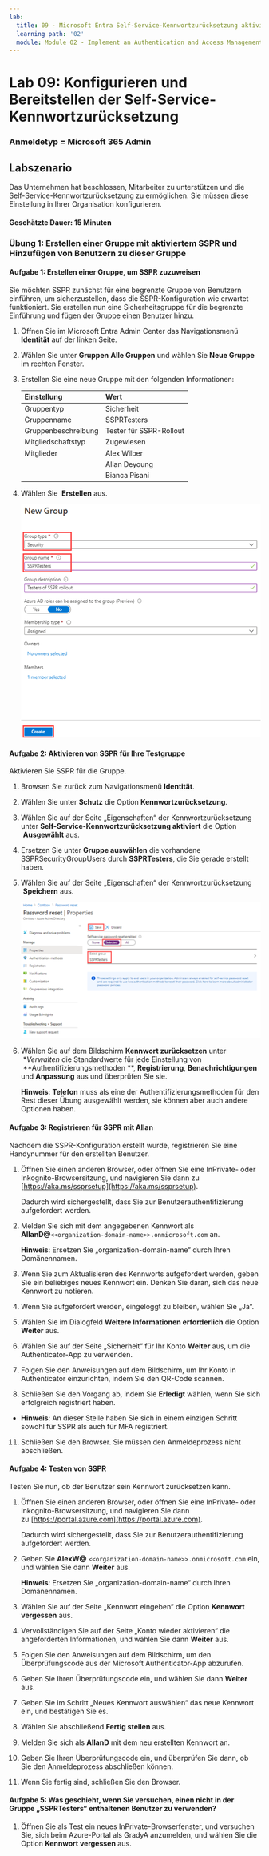 ```yaml
---
lab:
  title: 09 - Microsoft Entra Self-Service-Kennwortzurücksetzung aktivieren
  learning path: '02'
  module: Module 02 - Implement an Authentication and Access Management Solution
---
```


# Lab 09: Konfigurieren und Bereitstellen der Self-Service-Kennwortzurücksetzung

### Anmeldetyp = Microsoft 365 Admin

## Labszenario

Das Unternehmen hat beschlossen, Mitarbeiter zu unterstützen und die Self-Service-Kennwortzurücksetzung zu ermöglichen. Sie müssen diese Einstellung in Ihrer Organisation konfigurieren.

#### Geschätzte Dauer: 15 Minuten

### Übung 1: Erstellen einer Gruppe mit aktiviertem SSPR und Hinzufügen von Benutzern zu dieser Gruppe

#### Aufgabe 1: Erstellen einer Gruppe, um SSPR zuzuweisen

Sie möchten SSPR zunächst für eine begrenzte Gruppe von Benutzern einführen, um sicherzustellen, dass die SSPR-Konfiguration wie erwartet funktioniert. Sie erstellen nun eine Sicherheitsgruppe für die begrenzte Einführung und fügen der Gruppe einen Benutzer hinzu.

1. Öffnen Sie im Microsoft Entra Admin Center das Navigationsmenü **Identität** auf der linken Seite.
1. Wählen Sie unter **Gruppen** **Alle Gruppen** und wählen Sie **Neue Gruppe** im rechten Fenster.

2. Erstellen Sie eine neue Gruppe mit den folgenden Informationen:

    | **Einstellung**| **Wert**|
    | :--- | :--- |
    | Gruppentyp| Sicherheit|
    | Gruppenname| SSPRTesters|
    | Gruppenbeschreibung| Tester für SSPR-Rollout|
    | Mitgliedschaftstyp| Zugewiesen|
    | Mitglieder| Alex Wilber |
    | |  Allan Deyoung |
    | | Bianca Pisani |
  
    
3. Wählen Sie  **Erstellen** aus.

    ![Screenshot der Seite „Neue Gruppe“ mit hervorgehobenen Optionen „Gruppentyp“, „Gruppenname“ und „Erstellen“](./media/lp2-mod2-create-sspr-security-group.png)

#### Aufgabe 2: Aktivieren von SSPR für Ihre Testgruppe

Aktivieren Sie SSPR für die Gruppe.

1. Browsen Sie zurück zum Navigationsmenü **Identität**.

2. Wählen Sie unter **Schutz** die Option **Kennwortzurücksetzung**.

3. Wählen Sie auf der Seite „Eigenschaften“ der Kennwortzurücksetzung unter **Self-Service-Kennwortzurücksetzung aktiviert** die Option  **Ausgewählt** aus.

4. Ersetzen Sie unter **Gruppe auswählen** die vorhandene SSPRSecurityGroupUsers durch **SSPRTesters**, die Sie gerade erstellt haben.

5. Wählen Sie auf der Seite „Eigenschaften“ der Kennwortzurücksetzung  **Speichern** aus.

    ![Screenshot der Seite „Eigenschaften“ für die Kennwortzurücksetzung mit hervorgehobenen Optionen „Ausgewählt“, „Gruppe auswählen“ und „Speichern“](./media/lp2-mod2-enable-password-reset-for-selected-group.png)

6. Wählen Sie auf dem Bildschirm **Kennwort zurücksetzen** unter  **Verwalten* die Standardwerte für jede Einstellung von  **Authentifizierungsmethoden **, **Registrierung**, **Benachrichtigungen** und **Anpassung** aus und überprüfen Sie sie.

    **Hinweis**: **Telefon** muss als eine der Authentifizierungsmethoden für den Rest dieser Übung ausgewählt werden, sie können aber auch andere Optionen haben.

#### Aufgabe 3: Registrieren für SSPR mit Allan

Nachdem die SSPR-Konfiguration erstellt wurde, registrieren Sie eine Handynummer für den erstellten Benutzer.

1. Öffnen Sie einen anderen Browser, oder öffnen Sie eine InPrivate- oder Inkognito-Browsersitzung, und navigieren Sie dann zu [https://aka.ms/ssprsetup](https://aka.ms/ssprsetup).

    Dadurch wird sichergestellt, dass Sie zur Benutzerauthentifizierung aufgefordert werden.

2. Melden Sie sich mit dem angegebenen Kennwort als **AllanD@**`<<organization-domain-name>>.onmicrosoft.com` an.

    **Hinweis**: Ersetzen Sie „organization-domain-name“ durch Ihren Domänennamen.

3. Wenn Sie zum Aktualisieren des Kennworts aufgefordert werden, geben Sie ein beliebiges neues Kennwort ein. Denken Sie daran, sich das neue Kennwort zu notieren.

4. Wenn Sie aufgefordert werden, eingeloggt zu bleiben, wählen Sie „Ja“.

5. Wählen Sie im Dialogfeld **Weitere Informationen erforderlich** die Option **Weiter** aus.

6. Wählen Sie auf der Seite „Sicherheit“ für Ihr Konto **Weiter** aus, um die Authenticator-App zu verwenden.

7. Folgen Sie den Anweisungen auf dem Bildschirm, um Ihr Konto in Authenticator einzurichten, indem Sie den QR-Code scannen.

8. Schließen Sie den Vorgang ab, indem Sie **Erledigt** wählen, wenn Sie sich erfolgreich registriert haben.

  - **Hinweis**: An dieser Stelle haben Sie sich in einem einzigen Schritt sowohl für SSPR als auch für MFA registriert.

11. Schließen Sie den Browser. Sie müssen den Anmeldeprozess nicht abschließen.

#### Aufgabe 4: Testen von SSPR

Testen Sie nun, ob der Benutzer sein Kennwort zurücksetzen kann.

1. Öffnen Sie einen anderen Browser, oder öffnen Sie eine InPrivate- oder Inkognito-Browsersitzung, und navigieren Sie dann zu [https://portal.azure.com](https://portal.azure.com).

    Dadurch wird sichergestellt, dass Sie zur Benutzerauthentifizierung aufgefordert werden.

2. Geben Sie **AlexW@** `<<organization-domain-name>>.onmicrosoft.com` ein, und wählen Sie dann **Weiter** aus.

    **Hinweis**: Ersetzen Sie „organization-domain-name“ durch Ihren Domänennamen.

3. Wählen Sie auf der Seite „Kennwort eingeben“ die Option **Kennwort vergessen** aus.

4. Vervollständigen Sie auf der Seite „Konto wieder aktivieren“ die angeforderten Informationen, und wählen Sie dann **Weiter** aus.

5. Folgen Sie den Anweisungen auf dem Bildschirm, um den Überprüfungscode aus der Microsoft Authenticator-App abzurufen.

6. Geben Sie Ihren Überprüfungscode ein, und wählen Sie dann **Weiter** aus.

7. Geben Sie im Schritt „Neues Kennwort auswählen“ das neue Kennwort ein, und bestätigen Sie es.

8. Wählen Sie abschließend **Fertig stellen** aus.

9. Melden Sie sich als **AllanD** mit dem neu erstellten Kennwort an.

10. Geben Sie Ihren Überprüfungscode ein, und überprüfen Sie dann, ob Sie den Anmeldeprozess abschließen können.

11. Wenn Sie fertig sind, schließen Sie den Browser.

#### Aufgabe 5: Was geschieht, wenn Sie versuchen, einen nicht in der Gruppe „SSPRTesters“ enthaltenen Benutzer zu verwenden?

1. Öffnen Sie als Test ein neues InPrivate-Browserfenster, und versuchen Sie, sich beim Azure-Portal als GradyA anzumelden, und wählen Sie die Option **Kennwort vergessen** aus.
